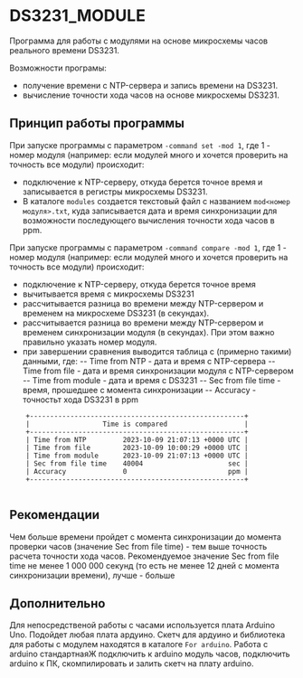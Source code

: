 # DS3231_MODULE

Программа для работы с модулями на основе микросхемы часов реального времени DS3231.

Возможности програмы:

- получение времени с NTP-сервера и запись времени на DS3231.
- вычисление точности хода часов на основе микросхемы DS3231.

## Принцип работы программы

При запуске программы с параметром  ```-command set -mod 1```, где 1 - номер модуля (например: если модулей много и хочется проверить на точность все модули) происходит:
- подключение к NTP-серверу, откуда берется точное время и записывается в регистры микросхемы DS3231.
- В каталоге ```modules``` создается текстовый файл с названием ```mod<номер модуля>.txt```, куда записывается дата и время синхронизации для возможности последующего вычисления точности хода часов в ppm.

При запуске программы с параметром  ```-command compare -mod 1```, где 1 - номер модуля (например: если модулей много и хочется проверить на точность все модули) происходит:
- подключение к NTP-серверу, откуда берется точное время
- вычитывается время с микросхемы DS3231
- рассчитывается разница во времени между NTP-сервером и временем на микросхеме DS3231 (в секундах).
- рассчитывается разница во времени между NTP-сервером и временем синхронизации модуля (в секундах). При этом важно правильно указать номер модуля.
- при завершении сравнения выводится таблица с (примерно такими) данными, где:
  -- Time from NTP - дата и время с NTP-сервера
  -- Time from file - дата и время синхронизации модуля с NTP-сервером
  -- Time from module - дата и время с DS3231
  -- Sec from file time - время, прошедшее с момента синхронизации
  -- Accuracy - точностьт хода DS3231 в ppm
   
```	
	+-----------------------------------------------------+
	|                  Time is compared                   |
	+-----------------------------------------------------+
	| Time from NTP         2023-10-09 21:07:13 +0000 UTC |
	| Time from file        2023-10-09 10:00:29 +0000 UTC |
	| Time from module      2023-10-09 21:07:13 +0000 UTC |
	| Sec from file time    40004                     sec |
	| Accuracy              0                         ppm |
	+-----------------------------------------------------+
	
```

## Рекомендации

Чем больше времени пройдет с момента синхронизации до момента проверки часов (значение Sec from file time) - тем выше точность расчета точности хода часов.
Рекомендуемое значение Sec from file time не менее 1 000 000 секунд (то есть не менее 12 дней с момента синхронизации времени), лучше - больше

## Дополнительно

Для непосредственой работы с часами используется плата Arduino Uno. Подойдет любая плата ардуино. Скетч для ардуино и библиотека для работы с модулем находятся в каталоге ```For arduino```. 
Работа с arduino стандартнаяЖ подключить к arduino модуль часов, подключить arduino к ПК,  скомпилировать и залить скетч на плату arduino.